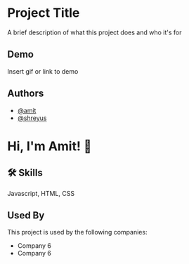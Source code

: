 
# Project Title

A brief description of what this project does and who it's for


## Demo

Insert gif or link to demo


## Authors

- [@amit](https://www.github.com/octokatherine)
- [@shreyus](https://www.github.com/octokatherine)


# Hi, I'm Amit! 👋


## 🛠 Skills
Javascript, HTML, CSS


## Used By

This project is used by the following companies:

- Company 6
- Company 6

